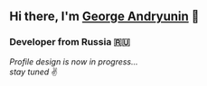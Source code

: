 ## Hi there, I'm [George Andryunin](https://github.com/jojoynyn) 👋
### Developer from Russia 🇷🇺

*Profile design is now in progress...*\
*stay tuned* ✌️
